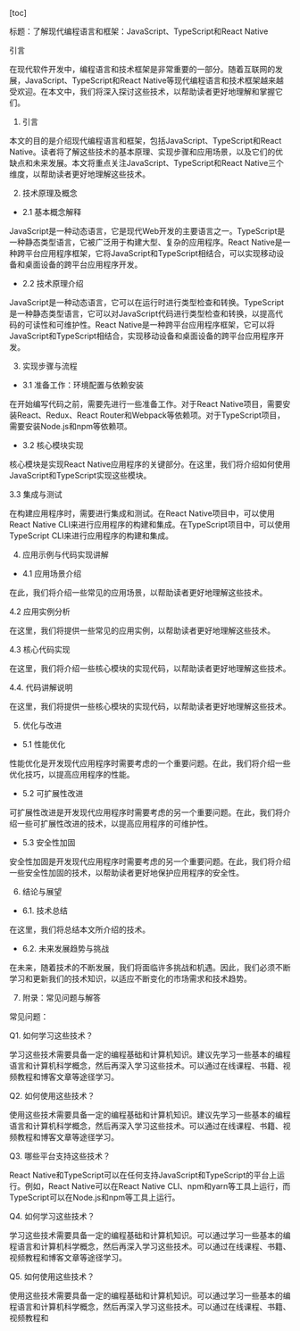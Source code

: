 
[toc]                    
                
                
标题：了解现代编程语言和框架：JavaScript、TypeScript和React Native

引言

在现代软件开发中，编程语言和技术框架是非常重要的一部分。随着互联网的发展，JavaScript、TypeScript和React Native等现代编程语言和技术框架越来越受欢迎。在本文中，我们将深入探讨这些技术，以帮助读者更好地理解和掌握它们。

1. 引言

本文的目的是介绍现代编程语言和框架，包括JavaScript、TypeScript和React Native。读者将了解这些技术的基本原理、实现步骤和应用场景，以及它们的优缺点和未来发展。本文将重点关注JavaScript、TypeScript和React Native三个维度，以帮助读者更好地理解这些技术。

2. 技术原理及概念

- 2.1 基本概念解释

JavaScript是一种动态语言，它是现代Web开发的主要语言之一。TypeScript是一种静态类型语言，它被广泛用于构建大型、复杂的应用程序。React Native是一种跨平台应用程序框架，它将JavaScript和TypeScript相结合，可以实现移动设备和桌面设备的跨平台应用程序开发。

- 2.2 技术原理介绍

JavaScript是一种动态语言，它可以在运行时进行类型检查和转换。TypeScript是一种静态类型语言，它可以对JavaScript代码进行类型检查和转换，以提高代码的可读性和可维护性。React Native是一种跨平台应用程序框架，它可以将JavaScript和TypeScript相结合，实现移动设备和桌面设备的跨平台应用程序开发。

3. 实现步骤与流程

- 3.1 准备工作：环境配置与依赖安装

在开始编写代码之前，需要先进行一些准备工作。对于React Native项目，需要安装React、Redux、React Router和Webpack等依赖项。对于TypeScript项目，需要安装Node.js和npm等依赖项。

- 3.2 核心模块实现

核心模块是实现React Native应用程序的关键部分。在这里，我们将介绍如何使用JavaScript和TypeScript实现这些模块。

3.3 集成与测试

在构建应用程序时，需要进行集成和测试。在React Native项目中，可以使用React Native CLI来进行应用程序的构建和集成。在TypeScript项目中，可以使用TypeScript CLI来进行应用程序的构建和集成。

4. 应用示例与代码实现讲解

- 4.1 应用场景介绍

在此，我们将介绍一些常见的应用场景，以帮助读者更好地理解这些技术。

4.2 应用实例分析

在这里，我们将提供一些常见的应用实例，以帮助读者更好地理解这些技术。

4.3 核心代码实现

在这里，我们将介绍一些核心模块的实现代码，以帮助读者更好地理解这些技术。

4.4. 代码讲解说明

在这里，我们将提供一些核心模块的实现代码，以帮助读者更好地理解这些技术。

5. 优化与改进

- 5.1 性能优化

性能优化是开发现代应用程序时需要考虑的一个重要问题。在此，我们将介绍一些优化技巧，以提高应用程序的性能。

- 5.2 可扩展性改进

可扩展性改进是开发现代应用程序时需要考虑的另一个重要问题。在此，我们将介绍一些可扩展性改进的技术，以提高应用程序的可维护性。

- 5.3 安全性加固

安全性加固是开发现代应用程序时需要考虑的另一个重要问题。在此，我们将介绍一些安全性加固的技术，以帮助读者更好地保护应用程序的安全性。

6. 结论与展望

- 6.1. 技术总结

在这里，我们将总结本文所介绍的技术。

- 6.2. 未来发展趋势与挑战

在未来，随着技术的不断发展，我们将面临许多挑战和机遇。因此，我们必须不断学习和更新我们的技术知识，以适应不断变化的市场需求和技术趋势。

7. 附录：常见问题与解答

常见问题：

Q1. 如何学习这些技术？

学习这些技术需要具备一定的编程基础和计算机知识。建议先学习一些基本的编程语言和计算机科学概念，然后再深入学习这些技术。可以通过在线课程、书籍、视频教程和博客文章等途径学习。

Q2. 如何使用这些技术？

使用这些技术需要具备一定的编程基础和计算机知识。建议先学习一些基本的编程语言和计算机科学概念，然后再深入学习这些技术。可以通过在线课程、书籍、视频教程和博客文章等途径学习。

Q3. 哪些平台支持这些技术？

React Native和TypeScript可以在任何支持JavaScript和TypeScript的平台上运行。例如，React Native可以在React Native CLI、npm和yarn等工具上运行，而TypeScript可以在Node.js和npm等工具上运行。

Q4. 如何学习这些技术？

学习这些技术需要具备一定的编程基础和计算机知识。可以通过学习一些基本的编程语言和计算机科学概念，然后再深入学习这些技术。可以通过在线课程、书籍、视频教程和博客文章等途径学习。

Q5. 如何使用这些技术？

使用这些技术需要具备一定的编程基础和计算机知识。可以通过学习一些基本的编程语言和计算机科学概念，然后再深入学习这些技术。可以通过在线课程、书籍、视频教程和

